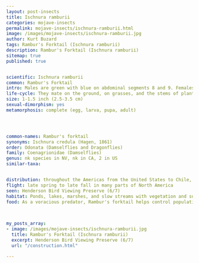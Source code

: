 ```yaml
---
layout: post-insects
title: Ischnura ramburii
categories: mojave-insects
permalink: mojave-insects/ischnura-ramburii.html
image: /images/mojave-insects/ischnura-ramburii.jpg
author: Kurt Buzard
tags: Rambur's Forktail (Ischnura ramburii)
description: Rambur's Forktail (Ischnura ramburii)
sitemap: true
published: true


scientific: Ischnura ramburii
common: Rambur's Forktail
intro: Males are green with blue on abdominal segments 8 and 9. Females are orange-red, olive green, or similar to males in coloration. Males have green eyes with black caps, and tiny blue spots behind their eyes of the top of their head. Their thorax is bright green below and dark metallic green top.
life-cycle: They mate on the ground, on grasses, and the stems of plants. The male grabs the female by the back of the head with the end of their abdomen and the female curls her abdomen forward to form a heart-like shape. They mate from two to seven hours. Eggs are deposited in the late afternoon on floating leaves and stems.
size: 1-1.5 inch (2.5-3.5 cm)
sexual-dimorphism: yes
metamorphosis: complete (egg, larva, pupa, adult)




common-names: Rambur's forktail
synonyms: Ischnura credula (Hagen, 1861)
order: Odonata (Damselflies and Dragonflies)
family: Coenagrionidae (Damselflies)
genus: nk species in NV, nk in CA, 2 in US
similar-taxa: 


distribution: throughout the Americas from the United States to Chile, as well as Hawaii and the Antilles
flight: late spring to late fall in many parts of North America
seen: Henderson Bird Viewing Preserve (6/7)
habitat: Ponds, lakes, marshes, and slow streams with vegetation and sunlight are its main habitat. Damselfly nymphs never live in salt water, but I. ramburii nymphs have been observed in brackish and even sulphurous waters.
food: As a voracious predator, Rambur's forktail helps control populations of other insects, including pests.
 
   

my_posts_array:
- image: /images/mojave-insects/ischnura-ramburii.jpg
  title: Rambur's Forktail (Ischnura ramburii)
  excerpt: Henderson Bird Viewing Preserve (6/7)
  url: "/construction.html"

---
```

  
  
 <p></p>
  